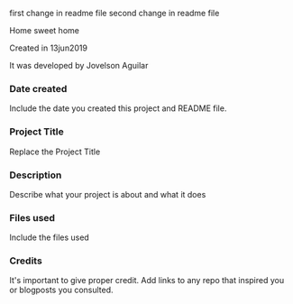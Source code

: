 first change in readme file
second change in readme file

Home sweet home

Created in 13jun2019

It was developed by Jovelson Aguilar

### Date created
Include the date you created this project and README file.

### Project Title
Replace the Project Title

### Description
Describe what your project is about and what it does

### Files used
Include the files used

### Credits
It's important to give proper credit. Add links to any repo that inspired you or blogposts you consulted.

